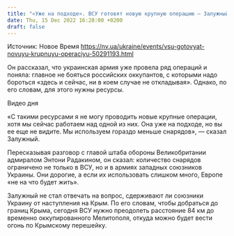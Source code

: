 ```yaml
---
title: "«Уже на подходе». ВСУ готовят новую крупную операцию — Залужный"
date: Thu, 15 Dec 2022 16:28:00 +0200
draft: false
---
```

Источник: Новое Время https://nv.ua/ukraine/events/vsu-gotovyat-novuyu-krupnuyu-operaciyu-50291193.html


Он рассказал, что украинская армия уже провела ряд операций и поняла: главное не бояться российских оккупантов, с которыми надо бороться «здесь и сейчас, ни в коем случае не откладывая». Однако, по его словам, для этого нужны ресурсы.

 Видео дня   

«С такими ресурсами я не могу проводить новые крупные операции, хотя мы сейчас работаем над одной из них. Она уже на подходе, но вы ее еще не видите. Мы используем гораздо меньше снарядов», — сказал Залужный.

Пересказывая разговор с главой штаба обороны Великобритании адмиралом Энтони Радакином, он сказал: количество снарядов ограничено не только в ВСУ, но и в армиях западных союзников Украины. Они дорогие, а если их использовать слишком много, Европе «не на что будет жить».

Залужный не стал отвечать на вопрос, сдерживают ли союзники Украину от наступления на Крым. По его словам, чтобы добраться до границ Крыма, сегодня ВСУ нужно преодолеть расстояние 84 км до временно оккупированного Мелитополя, откуда можно будет вести огонь по Крымскому перешейку.
